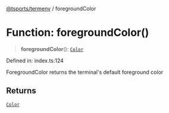 [@tsports/termenv](../index.md) / foregroundColor

# Function: foregroundColor()

> **foregroundColor**(): [`Color`](../interfaces/Color.md)

Defined in: index.ts:124

ForegroundColor returns the terminal's default foreground color

## Returns

[`Color`](../interfaces/Color.md)
